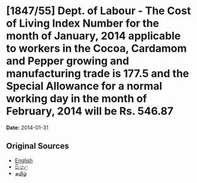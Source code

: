 # [1847/55] Dept. of Labour - The Cost of Living Index Number for the month of January, 2014 applicable to workers in the Cocoa, Cardamom and Pepper growing and manufacturing trade is 177.5 and the Special Allowance for a normal working day in the month of February, 2014 will be Rs. 546.87

**Date:** 2014-01-31

## Original Sources

- [English](https://documents.gov.lk/view/extra-gazettes/2014/1/1847-55_E.pdf)
- [සිංහල](https://documents.gov.lk/view/extra-gazettes/2014/1/1847-55_S.pdf)
- [தமிழ்](https://documents.gov.lk/view/extra-gazettes/2014/1/1847-55_T.pdf)
